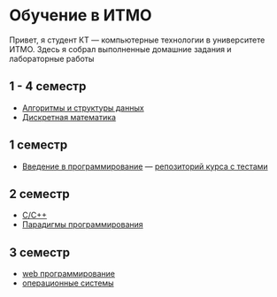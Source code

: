 # Обучение в ИТМО

Привет, я студент КТ — компьютерные технологии в университете ИТМО.
Здесь я собрал выполненные домашние задания и лабораторные работы

## 1 - 4 семестр

* [Алгоритмы и структуры данных](algorithms-and-data-structures)
* [Дискретная математика](discrete-mathematics)

## 1 семестр

* [Введение в программирование](prog-intro) — [репозиторий курса с тестами](prog-intro-tests)

## 2 семестр

* [C/C++](C++)
* [Парадигмы программирования](prog-paradigms)

## 3 семестр

* [web программирование](web-development)
* [операционные системы](operating-systems)
